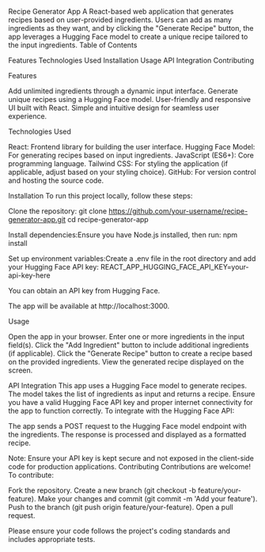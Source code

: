 Recipe Generator App
A React-based web application that generates recipes based on user-provided ingredients. Users can add as many ingredients as they want, and by clicking the "Generate Recipe" button, the app leverages a Hugging Face model to create a unique recipe tailored to the input ingredients.
Table of Contents

Features
Technologies Used
Installation
Usage
API Integration
Contributing


Features

Add unlimited ingredients through a dynamic input interface.
Generate unique recipes using a Hugging Face model.
User-friendly and responsive UI built with React.
Simple and intuitive design for seamless user experience.

Technologies Used

React: Frontend library for building the user interface.
Hugging Face Model: For generating recipes based on input ingredients.
JavaScript (ES6+): Core programming language.
Tailwind CSS: For styling the application (if applicable, adjust based on your styling choice).
GitHub: For version control and hosting the source code.

Installation
To run this project locally, follow these steps:

Clone the repository:
git clone https://github.com/your-username/recipe-generator-app.git
cd recipe-generator-app


Install dependencies:Ensure you have Node.js installed, then run:
npm install


Set up environment variables:Create a .env file in the root directory and add your Hugging Face API key:
REACT_APP_HUGGING_FACE_API_KEY=your-api-key-here

You can obtain an API key from Hugging Face.

The app will be available at http://localhost:3000.


Usage

Open the app in your browser.
Enter one or more ingredients in the input field(s).
Click the "Add Ingredient" button to include additional ingredients (if applicable).
Click the "Generate Recipe" button to create a recipe based on the provided ingredients.
View the generated recipe displayed on the screen.

API Integration
This app uses a Hugging Face model to generate recipes. The model takes the list of ingredients as input and returns a recipe. Ensure you have a valid Hugging Face API key and proper internet connectivity for the app to function correctly.
To integrate with the Hugging Face API:

The app sends a POST request to the Hugging Face model endpoint with the ingredients.
The response is processed and displayed as a formatted recipe.

Note: Ensure your API key is kept secure and not exposed in the client-side code for production applications.
Contributing
Contributions are welcome! To contribute:

Fork the repository.
Create a new branch (git checkout -b feature/your-feature).
Make your changes and commit (git commit -m 'Add your feature').
Push to the branch (git push origin feature/your-feature).
Open a pull request.

Please ensure your code follows the project's coding standards and includes appropriate tests.

